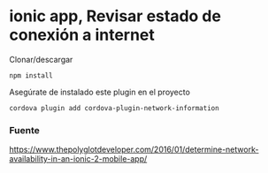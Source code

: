# ionic app, Revisar estado de conexión a internet

Clonar/descargar

``
npm install
``

Asegúrate de instalado este plugin en el proyecto

``
cordova plugin add cordova-plugin-network-information
``

### Fuente
https://www.thepolyglotdeveloper.com/2016/01/determine-network-availability-in-an-ionic-2-mobile-app/
